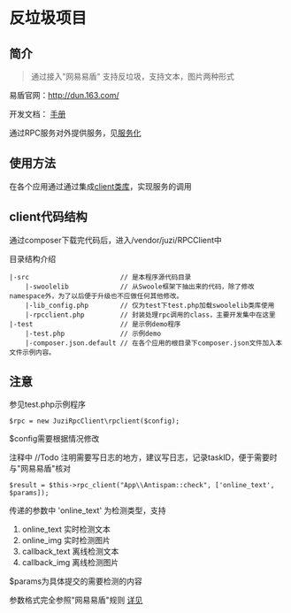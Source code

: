 # 反垃圾项目

## 简介 
> 通过接入"网易易盾" 支持反垃圾，支持文本，图片两种形式

易盾官网：http://dun.163.com/

开发文档： [手册](https://www.163yun.com/docs/product/antispam/%E6%96%B0%E6%89%8B%E6%8C%87%E5%8D%97)

通过RPC服务对外提供服务，见[服务化](/project/soa/)

## 使用方法

在各个应用通过通过集成[client类库](/project/soa/?id=client%E7%AB%AF%E4%BD%BF%E7%94%A8)，实现服务的调用

## client代码结构

通过composer下载完代码后，进入/vendor/juzi/RPCClient中

目录结构介绍
```
|-src                       // 是本程序源代码目录
    |-swoolelib             // 从Swoole框架下抽出来的代码，除了修改namespace外，为了以后便于升级也不应做任何其他修改。
    |-lib_config.php        // 仅为test下test.php加载swoolelib类库使用
    |-rpcclient.php         // 封装处理rpc调用的class，主要开发集中在这里
|-test                      // 是示例demo程序    
    |-test.php              // 示例demo
    |-composer.json.default // 在各个应用的根目录下composer.json文件加入本文件示例内容。
```

## 注意
参见test.php示例程序
```
$rpc = new JuziRpcClient\rpclient($config);
```  
$config需要根据情况修改

注释中 //Todo 注明需要写日志的地方，建议写日志，记录taskID，便于需要时与"网易易盾"核对

```
$result = $this->rpc_client("App\\Antispam::check", ['online_text', $params]);
```
传递的参数中
'online_text' 为检测类型，支持
1. online_text      实时检测文本
1. online_img       实时检测图片
1. callback_text    离线检测文本
1. callback_img     离线检测图片

$params为具体提交的需要检测的内容

参数格式完全参照"网易易盾"规则 [详见](https://www.163yun.com/docs/product/antispam/%E8%A7%84%E8%8C%83%E8%AF%B4%E6%98%8E)
